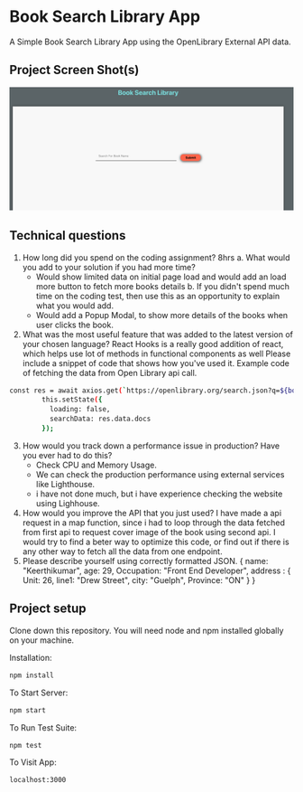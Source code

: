# Book Search Library App

A Simple Book Search Library App using the OpenLibrary External API data.

## Project Screen Shot(s)
<img src="images/home.png" width="600" alt="Book Search Page"/>

## Technical questions
1.	How long did you spend on the coding assignment? 
    8hrs
a.	What would you add to your solution if you had more time?
    - Would show limited data on initial page load and would add an load more button to fetch more books details
b.	If you didn't spend much time on the coding test, then use this as an opportunity to explain what you would add.
    - Would add a Popup Modal, to show more details of the books when user clicks the book. 
2.	What was the most useful feature that was added to the latest version of your chosen language? 
    React Hooks is a really good addition of react, which helps use lot of methods in functional components as well
Please include a snippet of code that shows how you've used it.
Example code of fetching the data from Open Library api call.
```bash
const res = await axios.get(`https://openlibrary.org/search.json?q=${bookName}`);
        this.setState({
          loading: false,
          searchData: res.data.docs
        });
```
3.	How would you track down a performance issue in production? Have you ever had to do this?
    - Check CPU and Memory Usage.
    - We can check the production performance using external services like Lighthouse.
    - i have not done much, but i have experience checking the website using Lighhouse.
4.	How would you improve the API that you just used?
    I have made a api request in a map function, since i had to loop through the data fetched from first api to request cover image of the book using second api. I would try to find a beter way to optimize this code, or find out if there is any other way to fetch all the data from one endpoint. 
5.	Please describe yourself using correctly formatted JSON.
    {
        name: "Keerthikumar",
        age: 29,
        Occupation: "Front End Developer",
        address : {
            Unit: 26,
            line1: "Drew Street",
            city: "Guelph",
            Province: "ON"
        }
    }


## Project setup
Clone down this repository. You will need node and npm installed globally on your machine.

Installation:
```bash
npm install
```

To Start Server:
```bash
npm start
```

To Run Test Suite:
```bash
npm test
```
To Visit App:
```bash
localhost:3000
```